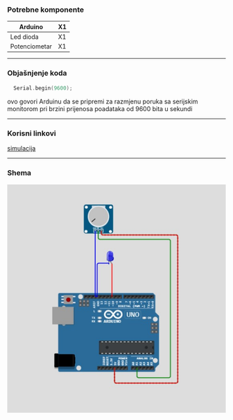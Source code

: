 ### Potrebne komponente

|  Arduino |  X1 |
| ------------ | ------------ |
| Led dioda  |  X1 |
|  Potenciometar | X1  |

------------


### Objašnjenje koda

```cpp
  Serial.begin(9600);  
```
ovo govori Arduinu da se pripremi za razmjenu poruka sa serijskim monitorom pri brzini prijenosa poadataka od 9600 bita u sekundi


------------

###  Korisni linkovi
[simulacija](https://wokwi.com/projects/341328350230348370 "simulacija")


------------


### Shema

[![Shema](https://github.com/Blazp04/arduino/blob/main/L03-Potenciometar/schema.jpg "Shema")](https://github.com/Blazp04/arduino/blob/main/L03-Potenciometar/schema.jpg "Shema")








